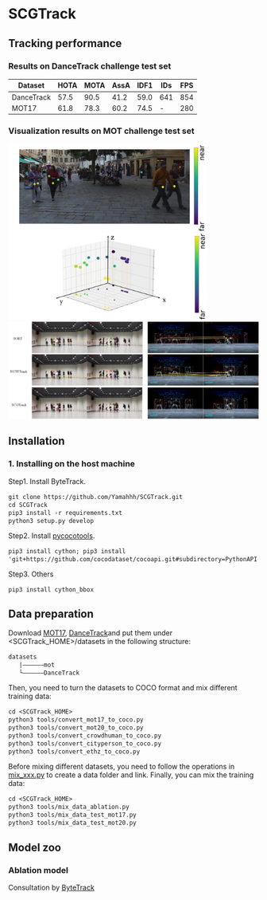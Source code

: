 # SCGTrack
## Tracking performance
### Results on DanceTrack challenge test set
| Dataset    | HOTA | MOTA | AssA | IDF1 | IDs | FPS |
|------------|------|------|------|------|-----|-----|
| DanceTrack | 57.5 | 90.5 | 41.2 | 59.0 | 641 | 854 |
| MOT17      | 61.8 | 78.3 | 60.2 | 74.5 | -   | 280 |

### Visualization results on MOT challenge test set
<img src="assets/2d-new_1.jpg" width="400"/>   <img src="assets/3d_1_final.jpg" width="400"/>
<img src="assets/result-new-2.jpg" width="800"/>  

## Installation
### 1. Installing on the host machine
Step1. Install ByteTrack.
```shell
git clone https://github.com/Yamahhh/SCGTrack.git
cd SCGTrack
pip3 install -r requirements.txt
python3 setup.py develop
```

Step2. Install [pycocotools](https://github.com/cocodataset/cocoapi).

```shell
pip3 install cython; pip3 install 'git+https://github.com/cocodataset/cocoapi.git#subdirectory=PythonAPI'
```

Step3. Others
```shell
pip3 install cython_bbox
```


## Data preparation

Download [MOT17](https://motchallenge.net/), [DanceTrack](https://github.com/DanceTrack/DanceTrack)and put them under <SCGTrack_HOME>/datasets in the following structure:
```
datasets
   |——————mot
   └——————DanceTrack

```

Then, you need to turn the datasets to COCO format and mix different training data:

```shell
cd <SCGTrack_HOME>
python3 tools/convert_mot17_to_coco.py
python3 tools/convert_mot20_to_coco.py
python3 tools/convert_crowdhuman_to_coco.py
python3 tools/convert_cityperson_to_coco.py
python3 tools/convert_ethz_to_coco.py
```

Before mixing different datasets, you need to follow the operations in [mix_xxx.py](https://github.com/ifzhang/ByteTrack/blob/c116dfc746f9ebe07d419caa8acba9b3acfa79a6/tools/mix_data_ablation.py#L6) to create a data folder and link. Finally, you can mix the training data:

```shell
cd <SCGTrack_HOME>
python3 tools/mix_data_ablation.py
python3 tools/mix_data_test_mot17.py
python3 tools/mix_data_test_mot20.py
```


## Model zoo

### Ablation model

Consultation by [ByteTrack](https://github.com/ifzhang/ByteTrack)